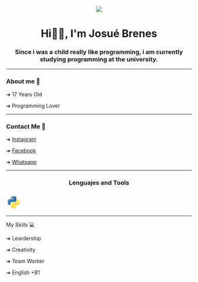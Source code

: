 <div id="header" align="center">
    <img src="https://media.giphy.com/media/7NoNw4pMNTvgc/giphy.gif" width="200" />
    <h1 align="center">Hi👋🏼, I'm Josué Brenes</h1>
    <h3 align="center">Since i was a child really like programming, i am currently studying programming at the university.
    </h3>
</div>

---
### About me 👤

➜ 17 Years Old

➜ Programming Lover 

---
### Contact Me 📱

➜ [Instagram](https://www.instagram.com/brenes_3005/)

➜ [Facebook](https://www.facebook.com/Josue.Brenes.3005)

➜ [Whatsapp](https://wa.me/+50685833467)

---
 <div align="center">
    <h3>Lenguajes and Tools<h3>
 </div>
    <img src="https://github.com/devicons/devicon/blob/master/icons/python/python-original.svg" tittle="Git" **alt="Git"
    width="40" height="40"/>&nbsp;
</div>

--- 
My Skills 💻

➜ Leardership

➜ Creativity

➜ Team Worker

➜ English +B1
